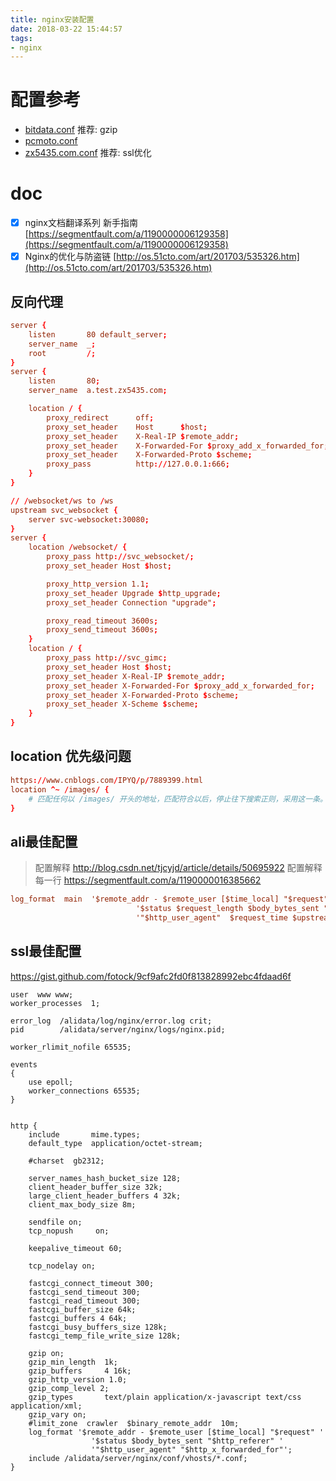 ```yaml
---
title: nginx安装配置
date: 2018-03-22 15:44:57
tags: 
- nginx
---
```


# 配置参考

- [bitdata.conf](bitdata.conf) 推荐: gzip
- [pcmoto.conf](pcmoto.conf)
- [zx5435.com.conf](zx5435.com.conf) 推荐: ssl优化

# doc
- [x] nginx文档翻译系列 新手指南 [https://segmentfault.com/a/1190000006129358](https://segmentfault.com/a/1190000006129358)
- [x] Nginx的优化与防盗链 [http://os.51cto.com/art/201703/535326.htm](http://os.51cto.com/art/201703/535326.htm)

## 反向代理
```conf
server {
    listen       80 default_server;
    server_name  _;
    root         /;
}
server {
    listen       80;
    server_name  a.test.zx5435.com;

    location / {
        proxy_redirect      off;
        proxy_set_header    Host      $host;
        proxy_set_header    X-Real-IP $remote_addr;
        proxy_set_header    X-Forwarded-For $proxy_add_x_forwarded_for;
        proxy_set_header    X-Forwarded-Proto $scheme;
        proxy_pass          http://127.0.0.1:666;
    }
}

// /websocket/ws to /ws
upstream svc_websocket {
    server svc-websocket:30080;
}
server {
    location /websocket/ {
        proxy_pass http://svc_websocket/;
        proxy_set_header Host $host;

        proxy_http_version 1.1;
        proxy_set_header Upgrade $http_upgrade;
        proxy_set_header Connection "upgrade";

        proxy_read_timeout 3600s;
        proxy_send_timeout 3600s;
    }
    location / {
        proxy_pass http://svc_gimc;
        proxy_set_header Host $host;
        proxy_set_header X-Real-IP $remote_addr;
        proxy_set_header X-Forwarded-For $proxy_add_x_forwarded_for;
        proxy_set_header X-Forwarded-Proto $scheme;
        proxy_set_header X-Scheme $scheme;
    }
}
```

## location 优先级问题
```conf
https://www.cnblogs.com/IPYQ/p/7889399.html
location ^~ /images/ {
    # 匹配任何以 /images/ 开头的地址，匹配符合以后，停止往下搜索正则，采用这一条。
}
```

## ali最佳配置

>配置解释 http://blog.csdn.net/tjcyjd/article/details/50695922
>配置解释 每一行 https://segmentfault.com/a/1190000016385662

```conf
log_format  main  '$remote_addr - $remote_user [$time_local] "$request" $http_host '
                            '$status $request_length $body_bytes_sent "$http_referer" '
                            '"$http_user_agent"  $request_time $upstream_response_time';
```

## ssl最佳配置
https://gist.github.com/fotock/9cf9afc2fd0f813828992ebc4fdaad6f

```text
user  www www;
worker_processes  1;

error_log  /alidata/log/nginx/error.log crit;
pid        /alidata/server/nginx/logs/nginx.pid;

worker_rlimit_nofile 65535;

events
{
    use epoll;
    worker_connections 65535;
}


http {
    include       mime.types;
    default_type  application/octet-stream;

    #charset  gb2312;

    server_names_hash_bucket_size 128;
    client_header_buffer_size 32k;
    large_client_header_buffers 4 32k;
    client_max_body_size 8m;

    sendfile on;
    tcp_nopush     on;

    keepalive_timeout 60;

    tcp_nodelay on;

    fastcgi_connect_timeout 300;
    fastcgi_send_timeout 300;
    fastcgi_read_timeout 300;
    fastcgi_buffer_size 64k;
    fastcgi_buffers 4 64k;
    fastcgi_busy_buffers_size 128k;
    fastcgi_temp_file_write_size 128k;

    gzip on;
    gzip_min_length  1k;
    gzip_buffers     4 16k;
    gzip_http_version 1.0;
    gzip_comp_level 2;
    gzip_types       text/plain application/x-javascript text/css application/xml;
    gzip_vary on;
    #limit_zone  crawler  $binary_remote_addr  10m;
    log_format '$remote_addr - $remote_user [$time_local] "$request" '
                  '$status $body_bytes_sent "$http_referer" '
                  '"$http_user_agent" "$http_x_forwarded_for"';
    include /alidata/server/nginx/conf/vhosts/*.conf;
}
```
